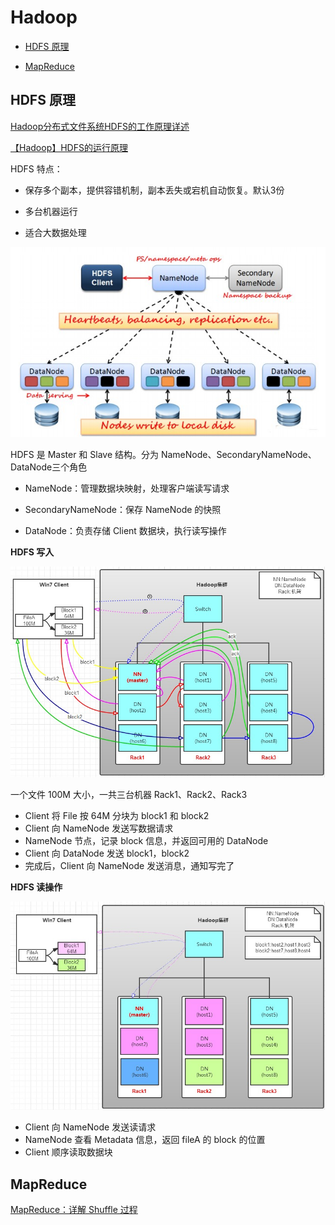 
#  Hadoop

-    [HDFS 原理](#id1)

-    [MapReduce](#id2)


<h2 id='id1'>HDFS 原理</h2>

[Hadoop分布式文件系统HDFS的工作原理详述](http://www.36dsj.com/archives/40138)

[【Hadoop】HDFS的运行原理](http://www.cnblogs.com/laov/p/3434917.html)

HDFS 特点：

-  保存多个副本，提供容错机制，副本丢失或宕机自动恢复。默认3份

-  多台机器运行

-  适合大数据处理


![enter description here][1]

HDFS 是 Master 和 Slave 结构。分为 NameNode、SecondaryNameNode、DataNode三个角色

-  NameNode：管理数据块映射，处理客户端读写请求

-  SecondaryNameNode：保存 NameNode 的快照

-  DataNode：负责存储 Client 数据块，执行读写操作

**HDFS  写入**


![enter description here][2]


一个文件 100M 大小，一共三台机器 Rack1、Rack2、Rack3

-  Client 将 File 按 64M 分块为 block1 和 block2
-  Client  向 NameNode 发送写数据请求
-  NameNode 节点，记录 block 信息，并返回可用的 DataNode
-  Client 向 DataNode 发送 block1，block2
-  完成后，Client 向 NameNode 发送消息，通知写完了


**HDFS  读操作**

![enter description here][3]


-  Client 向 NameNode 发送读请求
-  NameNode 查看 Metadata 信息，返回 fileA 的 block 的位置
-  Client 顺序读取数据块


<h2 id='id2'>MapReduce</h2>

[MapReduce：详解 Shuffle 过程](http://langyu.iteye.com/blog/992916)




  [1]: ./images/1481378529262.jpg "1481378529262.jpg"
  [2]: ./images/1481379449644.jpg "1481379449644.jpg"
  [3]: ./images/1481379475064.jpg "1481379475064.jpg"